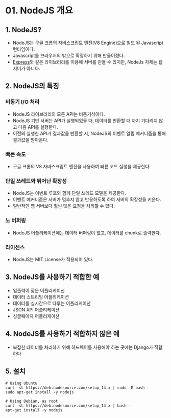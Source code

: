 # 01. NodeJS 개요

## 1. NodeJS?

- NodeJS는 구글 크롬의 자바스크립트 엔진(V8 Engine)으로 빌드 된 Javascript 런타임이다.
- Javascript를 브라우저의 밖으로 확장하기 위해 만들어졌다.
- [Express](https://expressjs.com/ko/)와 같은 라이브러리를 이용해 서버를 만들 수 있지만, NodeJs 자체는 웹 서버가 아니다.

## 2. NodeJS의 특징

### 비동기 I/O 처리

- NodeJS 라이브러리의 모든 API는 비동기식이다.
- NodeJS 기반 서버는 API가 실행되었을 때, 데이터를 반환할 때 까지 기다리지 않고 다음 API를 실행한다.
- 이전의 실행한 API가 결과값을 반환할 시, NodeJS의 이벤트 알림 메커니즘을 통해 결과값을 받아온다.

### 빠른 속도

- 구글 크롬의 V8 자바스크립트 엔진을 사용하여 빠른 코드 실행을 제공한다.

### 단일 쓰레드와 뛰어난 확장성

- NodeJS는 이벤트 루프와 함께 단일 쓰레드 모델을 제공한다.
- 이벤트 메커니즘은 서버가 멈추지 않고 반응하도록 하여 서버의 확장성을 키운다.
- 일반적인 웹 서버보다 훨씬 많은 요청을 처리할 수 있다.

### 노 버퍼링

- NodeJS 어플리케이션에는 데이터 버퍼링이 없고, 데이터를 chunk로 출력한다.

### 라이센스

- NodeJS는 MIT License가 적용되어 있다.

## 3. NodeJS를 사용하기 적합한 예

- 입출력이 잦은 어플리케이션
- 데이터 스트리밍 어플리케이션
- 데이터를 실시간으로 다루는 어플리케이션
- JSON API 어플리케이션
- 싱글페이지 어플리케이션

## 4. NodeJS를 사용하기 적합하지 않은 예

- 복잡한 데이터를 처리하기 위해 하드웨어를 사용해야 하는 곳에는 Django가 적합하다

## 5. 설치

```
# Using Ubuntu
curl -sL https://deb.nodesource.com/setup_14.x | sudo -E bash -
sudo apt-get install -y nodejs

# Using Debian, as root
curl -sL https://deb.nodesource.com/setup_14.x | bash -
apt-get install -y nodejs
```
